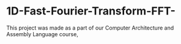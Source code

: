 # 1D-Fast-Fourier-Transform-FFT-
 This project was made as a part of our Computer Architecture and Assembly Language course, 
